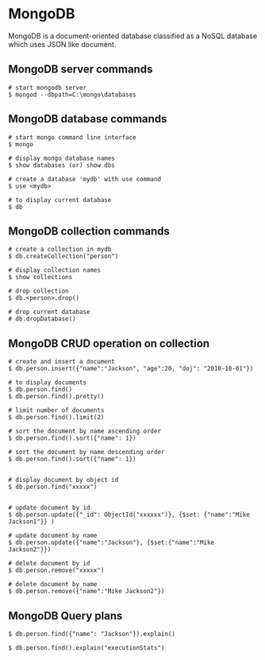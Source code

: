 # MongoDB
MongoDB is a document-oriented database classified as a NoSQL database which uses JSON like document.

## MongoDB server commands

``` 
# start mongodb server
$ mongod --dbpath=C:\mongo\databases
```

## MongoDB database commands

```
# start mongo command line interface
$ mongo

# display mongo database names
$ show databases (or) show dbs 

# create a database 'mydb' with use command
$ use <mydb>

# to display current database 
$ db 

```

## MongoDB collection commands

```
# create a collection in mydb
$ db.createCollection("person")

# display collection names
$ show collections

# drop collection
$ db.<person>.drop()

# drop current database
# db.dropDatabase() 

```

## MongoDB CRUD operation on collection

```
# create and insert a document 
$ db.person.insert({"name":"Jackson", "age":20, "doj": "2010-10-01"})

# to display documents
$ db.person.find()
$ db.person.find().pretty()

# limit number of documents
$ db.person.find().limit(2)

# sort the document by name ascending order
$ db.person.find().sort({"name": 1})

# sort the document by name descending order
$ db.person.find().sort({"name": 1})


# display document by object id
$ db.person.find("xxxxx")


# update document by id
$ db.person.update({"_id": ObjectId("xxxxxx")}, {$set: {"name":"Mike Jackson1"}} )

# update document by name
$ db.person.update({"name":"Jackson"}, {$set:{"name":"Mike Jackson2"}})

# delete document by id
$ db.person.remove("xxxxx")

# delete document by name
$ db.person.remove({"name":"Mike Jackson2"})

```

## MongoDB Query plans

```
$ db.person.find({"name": "Jackson"}).explain()

$ db.person.find().explain("executionStats")

```